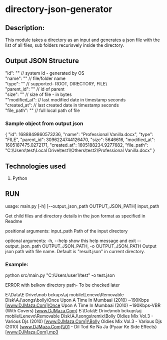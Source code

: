 # directory-json-generator

## Description:
This module takes a directory as an input and generates a json file with the list of all files, sub folders recurisvely inside the directory.

## Output JSON Structure
"id": ""  // system id - generated by OS\
"name": ""  // file/folder name \
"type": ""  // supported- ROOT, DIRECTORY, FILE\  
"parent_id": "" // id of parent\
"size": ""  // size of file - in bytes\
""modified_at":  // last modified date in timestamp seconds\
"created_at":  // last created date in timestamp seconds\
"file_path": "" // full local path of file

### Sample object from output json
  {
      "id": 1688849860573236,
      "name": "Professional Vanilla.docx",
      "type": "FILE",
      "parent_id": 3096224744126470,
      "size": 5646616,
      "modified_at": 1605187475.0272171, 
      "created_at": 1605188234.9277682,
      "file_path": "C:\\Users\\test\\Local Drive\\test1\\Others\\test2\\Professional Vanilla.docx"
  }

## Technologies used
1. Python

## RUN
usage: main.py [-h] [--output_json_path OUTPUT_JSON_PATH] input_path

Get child files and directory details in the json format as specified in Readme

positional arguments:
  input_path            Path of the input directory

optional arguments:
  -h, --help            show this help message and exit
  --output_json_path OUTPUT_JSON_PATH, -o OUTPUT_JSON_PATH
                        Output json path with file name. Default is "result.json" in current directory.

### Example:
python src/main.py "C:/Users/user1/test" -o test.json

ERROR with belkow directory path- To be checked later

E:\Data\E Drive\mob bckups\aj mobile\Lenevo\Removable Disk\AJ\songs\bolly\Once Upon A Time In Mumbaai (2010) ~190Kbps [www.DJMaza.Com]\Once Upon A Time In Mumbaai (2010) ~190Kbps-VBR (With Covers) [www.DJMaza.Com]
E:\\Data\\E Drive\\mob bckups\\aj mobile\\Lenevo\\Removable Disk\\AJ\\songs\\remix\\Bolly Oldies Mix Vol.3 - Various Djs (2010) [www.DJMaza.Com]\\Bolly Oldies Mix Vol.3 - Various Djs (2010) [www.DJMaza.Com]\\01 - Dil Tod Ke Na Ja (Pyaar Ke Side Effects) [www.DJMaza.Com].mp3